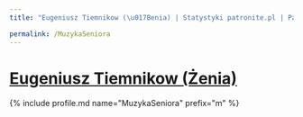 ```yaml
---
title: "Eugeniusz Tiemnikow (\u017Benia) | Statystyki patronite.pl | Patromierz"

permalink: /MuzykaSeniora
---
```


# [Eugeniusz Tiemnikow (Żenia)](https://patronite.pl/MuzykaSeniora)

{% include profile.md name="MuzykaSeniora" prefix="m" %}
